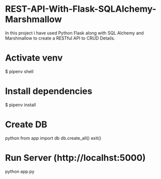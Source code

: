 # REST-API-With-Flask-SQLAlchemy-Marshmallow
 In this project i have used Python Flask along with SQL Alchemy and Marshmallow to create a RESTful API to CRUD Details.
 
# Activate venv
$ pipenv shell

# Install dependencies
$ pipenv install

# Create DB 
python
from app import db
db.create_all()
exit()

# Run Server (http://localhst:5000)
python app.py
